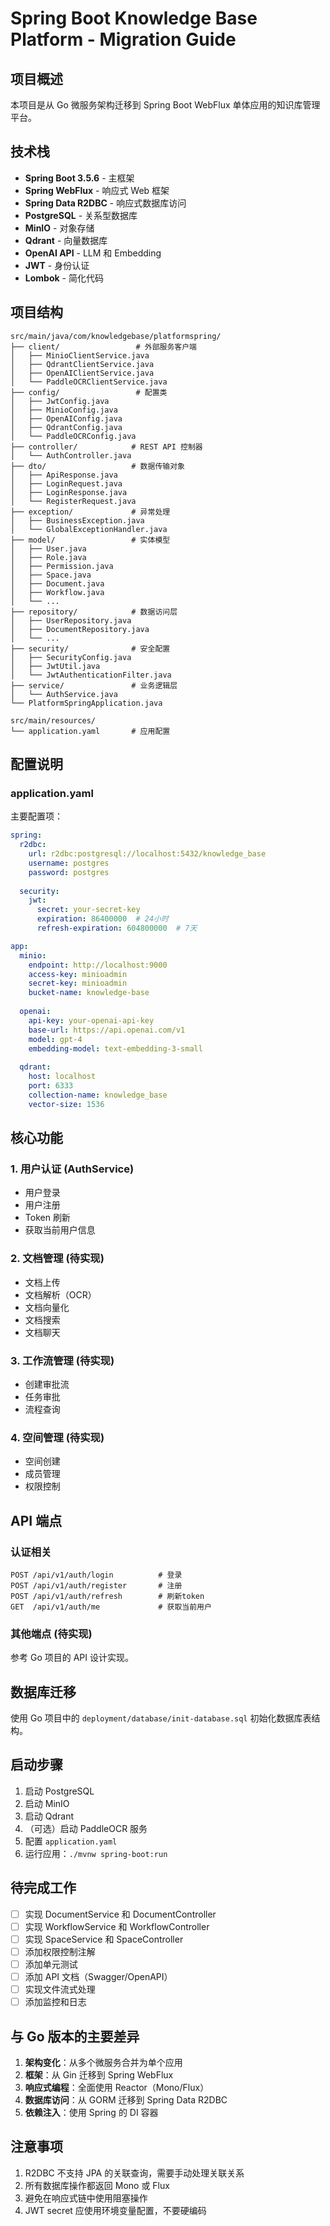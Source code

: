# Spring Boot Knowledge Base Platform - Migration Guide

## 项目概述

本项目是从 Go 微服务架构迁移到 Spring Boot WebFlux 单体应用的知识库管理平台。

## 技术栈

- **Spring Boot 3.5.6** - 主框架
- **Spring WebFlux** - 响应式 Web 框架
- **Spring Data R2DBC** - 响应式数据库访问
- **PostgreSQL** - 关系型数据库
- **MinIO** - 对象存储
- **Qdrant** - 向量数据库
- **OpenAI API** - LLM 和 Embedding
- **JWT** - 身份认证
- **Lombok** - 简化代码

## 项目结构

```
src/main/java/com/knowledgebase/platformspring/
├── client/                 # 外部服务客户端
│   ├── MinioClientService.java
│   ├── QdrantClientService.java
│   ├── OpenAIClientService.java
│   └── PaddleOCRClientService.java
├── config/                 # 配置类
│   ├── JwtConfig.java
│   ├── MinioConfig.java
│   ├── OpenAIConfig.java
│   ├── QdrantConfig.java
│   └── PaddleOCRConfig.java
├── controller/            # REST API 控制器
│   └── AuthController.java
├── dto/                   # 数据传输对象
│   ├── ApiResponse.java
│   ├── LoginRequest.java
│   ├── LoginResponse.java
│   └── RegisterRequest.java
├── exception/             # 异常处理
│   ├── BusinessException.java
│   └── GlobalExceptionHandler.java
├── model/                 # 实体模型
│   ├── User.java
│   ├── Role.java
│   ├── Permission.java
│   ├── Space.java
│   ├── Document.java
│   ├── Workflow.java
│   └── ...
├── repository/            # 数据访问层
│   ├── UserRepository.java
│   ├── DocumentRepository.java
│   └── ...
├── security/              # 安全配置
│   ├── SecurityConfig.java
│   ├── JwtUtil.java
│   └── JwtAuthenticationFilter.java
├── service/               # 业务逻辑层
│   └── AuthService.java
└── PlatformSpringApplication.java

src/main/resources/
└── application.yaml       # 应用配置
```

## 配置说明

### application.yaml

主要配置项：

```yaml
spring:
  r2dbc:
    url: r2dbc:postgresql://localhost:5432/knowledge_base
    username: postgres
    password: postgres
  
  security:
    jwt:
      secret: your-secret-key
      expiration: 86400000  # 24小时
      refresh-expiration: 604800000  # 7天

app:
  minio:
    endpoint: http://localhost:9000
    access-key: minioadmin
    secret-key: minioadmin
    bucket-name: knowledge-base
  
  openai:
    api-key: your-openai-api-key
    base-url: https://api.openai.com/v1
    model: gpt-4
    embedding-model: text-embedding-3-small
  
  qdrant:
    host: localhost
    port: 6333
    collection-name: knowledge_base
    vector-size: 1536
```

## 核心功能

### 1. 用户认证 (AuthService)

- 用户登录
- 用户注册
- Token 刷新
- 获取当前用户信息

### 2. 文档管理 (待实现)

- 文档上传
- 文档解析（OCR）
- 文档向量化
- 文档搜索
- 文档聊天

### 3. 工作流管理 (待实现)

- 创建审批流
- 任务审批
- 流程查询

### 4. 空间管理 (待实现)

- 空间创建
- 成员管理
- 权限控制

## API 端点

### 认证相关

```
POST /api/v1/auth/login          # 登录
POST /api/v1/auth/register       # 注册
POST /api/v1/auth/refresh        # 刷新token
GET  /api/v1/auth/me             # 获取当前用户
```

### 其他端点 (待实现)

参考 Go 项目的 API 设计实现。

## 数据库迁移

使用 Go 项目中的 `deployment/database/init-database.sql` 初始化数据库表结构。

## 启动步骤

1. 启动 PostgreSQL
2. 启动 MinIO
3. 启动 Qdrant
4. （可选）启动 PaddleOCR 服务
5. 配置 `application.yaml`
6. 运行应用：`./mvnw spring-boot:run`

## 待完成工作

- [ ] 实现 DocumentService 和 DocumentController
- [ ] 实现 WorkflowService 和 WorkflowController
- [ ] 实现 SpaceService 和 SpaceController
- [ ] 添加权限控制注解
- [ ] 添加单元测试
- [ ] 添加 API 文档（Swagger/OpenAPI）
- [ ] 实现文件流式处理
- [ ] 添加监控和日志

## 与 Go 版本的主要差异

1. **架构变化**：从多个微服务合并为单个应用
2. **框架**：从 Gin 迁移到 Spring WebFlux
3. **响应式编程**：全面使用 Reactor（Mono/Flux）
4. **数据库访问**：从 GORM 迁移到 Spring Data R2DBC
5. **依赖注入**：使用 Spring 的 DI 容器

## 注意事项

1. R2DBC 不支持 JPA 的关联查询，需要手动处理关联关系
2. 所有数据库操作都返回 Mono 或 Flux
3. 避免在响应式链中使用阻塞操作
4. JWT secret 应使用环境变量配置，不要硬编码

